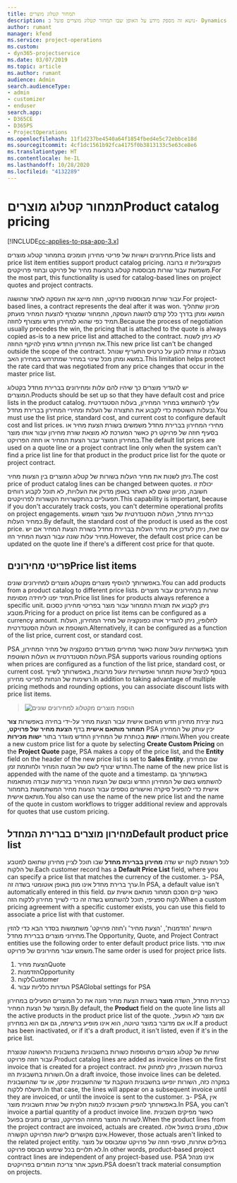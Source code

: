 ```yaml
---
title: תמחור קטלוג מוצרים
description: נושא זה מספק מידע על האופן שבו תמחור קטלוג מוצרים פועל ב- Dynamics 365 Project Service Automation ‏(PSA).
author: rumant
manager: kfend
ms.service: project-operations
ms.custom:
- dyn365-projectservice
ms.date: 03/07/2019
ms.topic: article
ms.author: rumant
audience: Admin
search.audienceType:
- admin
- customizer
- enduser
search.app:
- D365CE
- D365PS
- ProjectOperations
ms.openlocfilehash: 11f1d237be4540a64f1854fbed4e5c72ebbce18d
ms.sourcegitcommit: 4cf1dc1561b92fca4175f0b3813133c5e63ce8e6
ms.translationtype: HT
ms.contentlocale: he-IL
ms.lasthandoff: 10/28/2020
ms.locfileid: "4132289"
---
```

# <a name="product-catalog-pricing"></a><span data-ttu-id="1a150-103">תמחור קטלוג מוצרים</span><span class="sxs-lookup"><span data-stu-id="1a150-103">Product catalog pricing</span></span> 

[!INCLUDE[cc-applies-to-psa-app-3.x](../includes/cc-applies-to-psa-app-3x.md)]


<span data-ttu-id="1a150-104">מחירונים וישויות של פריטי מחירון תומכים בתמחור קטלוג מוצרים.</span><span class="sxs-lookup"><span data-stu-id="1a150-104">Price lists and price list item entities support product catalog pricing.</span></span> <span data-ttu-id="1a150-105">פונקציונליות זו ברובה משמשת עבור שורות מבוססות קטלוג בהצעות מחיר של פרויקט ובחוזי פרויקטים.</span><span class="sxs-lookup"><span data-stu-id="1a150-105">For the most part, this functionality is used for catalog-based lines on project quotes and project contracts.</span></span>

<span data-ttu-id="1a150-106">עבור שורות מבוססות פרויקט, חוזה מייצג את העסקה לאחר שהושגה.</span><span class="sxs-lookup"><span data-stu-id="1a150-106">For project-based lines, a contract represents the deal after it was won.</span></span> <span data-ttu-id="1a150-107">מכיוון שתהליך המשא ומתן בדרך כלל קודם להשגת העסקה, התמחור שמצורף להצעת המחיר מועתק תמיד כפי שהוא למחירון חדש ומצורף לחוזה.</span><span class="sxs-lookup"><span data-stu-id="1a150-107">Because the process of negotiation usually precedes the win, the pricing that is attached to the quote is always copied as-is to a new price list and attached to the contract.</span></span> <span data-ttu-id="1a150-108">לא ניתן לשנות את המחירון החדש מחוץ להיקף החוזה.</span><span class="sxs-lookup"><span data-stu-id="1a150-108">This new price list can't be changed outside the scope of the contract.</span></span> <span data-ttu-id="1a150-109">מגבלה זו עוזרת להגן על כרטיס התעריף שנוהל במשא ומתן מכל שינוי במחיר שמתרחש במחירון האב.</span><span class="sxs-lookup"><span data-stu-id="1a150-109">This limitation helps protect the rate card that was negotiated from any price changes that occur in the master price list.</span></span>

<span data-ttu-id="1a150-110">יש להגדיר מוצרים כך שיהיו להם עלות ומחירונים בברירת מחדל בקטלוג המוצרים.</span><span class="sxs-lookup"><span data-stu-id="1a150-110">Products should be set up so that they have default cost and price lists in the product catalog.</span></span> <span data-ttu-id="1a150-111">עליך להשתמש במחיר המחירון, בעלות הסטנדרטית ובעלות השוטפת כדי לקבוע את התצורה של העלות ומחירי המחירון בברירת מחדל.</span><span class="sxs-lookup"><span data-stu-id="1a150-111">You must use the list price, standard cost, and current cost to configure default cost and list prices.</span></span> <span data-ttu-id="1a150-112">מחירי המחירון בברירת מחדל משמשים בשורת הצעת מחיר או בסעיף חוזה של פרויקט רק כאשר המערכת לא מוצאת שורת מחירון עבור אותו מוצר במחירון המוצר עבור הצעת המחיר או חוזה הפרויקט.</span><span class="sxs-lookup"><span data-stu-id="1a150-112">The default list prices are used on a quote line or a project contract line only when the system can't find a price list line for that product in the product price list for the quote or project contract.</span></span>

<span data-ttu-id="1a150-113">ניתן לשנות את מחיר העלות בשורות של קטלוג המוצרים בין הצעות מחיר.</span><span class="sxs-lookup"><span data-stu-id="1a150-113">The cost price of product catalog lines can be changed between quotes.</span></span> <span data-ttu-id="1a150-114">יכולת זו חשובה, מכיוון שאם לא תאתר באופן מדויק את העלויות, לא תוכל לקבוע רווחים תפעוליים בהתקשרויות הקשורות לפרויקטים.</span><span class="sxs-lookup"><span data-stu-id="1a150-114">This capability is important, because if you don't accurately track costs, you can't determine operational profits on project engagements.</span></span> <span data-ttu-id="1a150-115">כברירת מחדל, העלות הסטנדרטית של מוצר תשמש כמחיר העלות.</span><span class="sxs-lookup"><span data-stu-id="1a150-115">By default, the standard cost of the product is used as the cost price.</span></span> <span data-ttu-id="1a150-116">עם זאת, ניתן לעדכן את מחיר העלות בברירת מחדל בשורת הצעת המחיר אם יש מחיר עלות שונה עבור הצעת המחיר הזו.</span><span class="sxs-lookup"><span data-stu-id="1a150-116">However, the default cost price can be updated on the quote line if there's a different cost price for that quote.</span></span>

## <a name="price-list-items"></a><span data-ttu-id="1a150-117">פריטי מחירונים</span><span class="sxs-lookup"><span data-stu-id="1a150-117">Price list items</span></span>

<span data-ttu-id="1a150-118">באפשרותך להוסיף מוצרים מקטלוג מוצרים למחירונים שונים.</span><span class="sxs-lookup"><span data-stu-id="1a150-118">You can add products from a product catalog to different price lists.</span></span> <span data-ttu-id="1a150-119">שורות במחירונים עבור מוצרים תמיד יפנו ליחידה מסוימת.</span><span class="sxs-lookup"><span data-stu-id="1a150-119">Price list lines for products always reference a specific unit.</span></span> <span data-ttu-id="1a150-120">ניתן לקבוע את תצורת התמחור עבור מוצר בפריטי מחירון כסכום מטבע.</span><span class="sxs-lookup"><span data-stu-id="1a150-120">Pricing for a product on price list items can be configured as a currency amount.</span></span> <span data-ttu-id="1a150-121">לחלופין, ניתן להגדיר אותו כפונקציה של מחיר המחירון, העלות השוטפת או העלות הסטנדרטית.</span><span class="sxs-lookup"><span data-stu-id="1a150-121">Alternatively, it can be configured as a function of the list price, current cost, or standard cost.</span></span>

<span data-ttu-id="1a150-122">PSA תומך באפשרויות עיגול שונות כאשר מחירים מוגדרים כפונקציה של מחיר המחירון, העלות הסטנדרטית או העלות השוטפת.</span><span class="sxs-lookup"><span data-stu-id="1a150-122">PSA supports various rounding options when prices are configured as a function of the list price, standard cost, or current cost.</span></span> <span data-ttu-id="1a150-123">בנוסף לניצול שיטות תמחור ואפשרויות עיגול מרובות, באפשרותך לשייך רשימות של הנחות לפריטי מחירון.</span><span class="sxs-lookup"><span data-stu-id="1a150-123">In addition to taking advantage of multiple pricing methods and rounding options, you can associate discount lists with price list items.</span></span> 

> ![הוספת מוצרים מקטלוג למחירונים שונים](media/basic-guide-16.png)

<span data-ttu-id="1a150-125">בעת יצירת מחירון חדש מותאם אישית עבור הצעת מחיר על-ידי בחירה באפשרות **צור תמחור מותאם אישית** בדף **הצעת מחיר של פרויקט‬**,‏ PSA יכין עותק של המחירון והשדה **ישות** בכותרת של המחירון החדש מוגדר בתור **ישות מכירות**.</span><span class="sxs-lookup"><span data-stu-id="1a150-125">When you create a new custom price list for a quote by selecting **Create Custom Pricing** on the **Project Quote** page, PSA makes a copy of the price list, and the **Entity** field on the header of the new price list is set to **Sales Entity**.</span></span> <span data-ttu-id="1a150-126">שם המחירון החדש יצורף לשם של הצעת המחיר ולחותמת זמן.</span><span class="sxs-lookup"><span data-stu-id="1a150-126">The name of the new price list is appended with the name of the quote and a timestamp.</span></span> <span data-ttu-id="1a150-127">באפשרותך גם להשתמש בשם של המחירון החדש ובשם של הצעת המחיר בזרימות עבודה מותאמות אישית כדי להפעיל סיקרה ואישורים נוספים עבור הצעות מחיר המשתמשות בתמחור מותאם אישית.</span><span class="sxs-lookup"><span data-stu-id="1a150-127">You also can use the name of the new price list and the name of the quote in custom workflows to trigger additional review and approvals for quotes that use custom pricing.</span></span>

 
## <a name="default-product-price-list"></a><span data-ttu-id="1a150-128">מחירון מוצרים בברירת המחדל</span><span class="sxs-lookup"><span data-stu-id="1a150-128">Default product price list</span></span>
<span data-ttu-id="1a150-129">לכל רשומת לקוח יש שדה **מחירון בברירת מחדל** שבו תוכל לציין מחירון שתואם למטבע של הלקוח.</span><span class="sxs-lookup"><span data-stu-id="1a150-129">Each customer record has a **Default Price List** field, where you can specify a price list that matches the currency of the customer.</span></span> <span data-ttu-id="1a150-130">ב- PSA, ערך ברירת מחדל אינו מוזן באופן אוטומטי בשדה זה.</span><span class="sxs-lookup"><span data-stu-id="1a150-130">In PSA, a default value isn't automatically entered in this field.</span></span> <span data-ttu-id="1a150-131">כאשר קיים הסכם תמחור מותאם אישית עם לקוח ספציפי, תוכל להשתמש בשדה זה כדי לשייך מחירון ללקוח הזה.</span><span class="sxs-lookup"><span data-stu-id="1a150-131">When a custom pricing agreement with a specific customer exists, you can use this field to associate a price list with that customer.</span></span>

<span data-ttu-id="1a150-132">הישויות 'הזדמנות', 'הצעת מחיר' ו'חוזה פרויקט' משתמשות בסדר הבא כדי להזין מחירוני מוצרים בברירת מחדל.</span><span class="sxs-lookup"><span data-stu-id="1a150-132">The Opportunity, Quote, and Project Contract entities use the following order to enter default product price lists.</span></span> <span data-ttu-id="1a150-133">אותו סדר משמש עבור מחירונים של פרויקט.</span><span class="sxs-lookup"><span data-stu-id="1a150-133">The same order is used for project price lists.</span></span>

1.  <span data-ttu-id="1a150-134">הצעת מחיר</span><span class="sxs-lookup"><span data-stu-id="1a150-134">Quote</span></span>
2.  <span data-ttu-id="1a150-135">הזדמנות</span><span class="sxs-lookup"><span data-stu-id="1a150-135">Opportunity</span></span>
3.  <span data-ttu-id="1a150-136">לקוח</span><span class="sxs-lookup"><span data-stu-id="1a150-136">Customer</span></span>
4.  <span data-ttu-id="1a150-137">הגדרות כלליות עבור PSA</span><span class="sxs-lookup"><span data-stu-id="1a150-137">Global settings for PSA</span></span>

<span data-ttu-id="1a150-138">כברירת מחדל, השדה **מוצר** בשורת הצעת מחיר מונה את כל המוצרים הפעילים במחירון המוצר של הצעת המחיר.</span><span class="sxs-lookup"><span data-stu-id="1a150-138">By default, the **Product** field on the quote line lists all the active products in the product price list of the quote.</span></span> <span data-ttu-id="1a150-139">אם מוצר לא הופעל, או אם מדובר במוצר טיוטה, הוא אינו מופיע ברשימה, גם אם הוא במחירון.</span><span class="sxs-lookup"><span data-stu-id="1a150-139">If a product has been inactivated, or if it's a draft product, it isn't listed, even if it's in the price list.</span></span> 

<span data-ttu-id="1a150-140">שורות של קטלוג מוצרים מתווספות כשורות בחשבוניות בחשבונית הראשונה שנוצרת עבור חוזה פרויקט.</span><span class="sxs-lookup"><span data-stu-id="1a150-140">Product catalog lines are added as invoice lines on the first invoice that is created for a project contract.</span></span> <span data-ttu-id="1a150-141">בטיוטת חשבונית, ניתן למחוק את השורות בחשבונית הזו.</span><span class="sxs-lookup"><span data-stu-id="1a150-141">On a draft invoice, those invoice lines can be deleted.</span></span> <span data-ttu-id="1a150-142">במקרה כזה, השורות יופיעו בחשבונית העוקבת עד שהחשבונית יופקו, או עד שהחשבונית תישלח ללקוח.</span><span class="sxs-lookup"><span data-stu-id="1a150-142">In that case, the lines will appear on a subsequent invoice until they are invoiced, or until the invoice is sent to the customer.</span></span> <span data-ttu-id="1a150-143">ב- PSA, אין באפשרותך להפיק חשבונית לכמות חלקית של שורת חשבונית מוצר.</span><span class="sxs-lookup"><span data-stu-id="1a150-143">In PSA, you can't invoice a partial quantity of a product invoice line.</span></span> <span data-ttu-id="1a150-144">כאשר מפיקים חשבונית לשורות המוצר מחוזה הפרויקט, נוצרים נתונים בפועל.</span><span class="sxs-lookup"><span data-stu-id="1a150-144">When the product lines from the project contract are invoiced, actuals are created.</span></span> <span data-ttu-id="1a150-145">אולם, נתונים בפועל אלה אינם מקושרים לישות הפרויקט הקשורה.</span><span class="sxs-lookup"><span data-stu-id="1a150-145">However, those actuals aren't linked to the related project entity.</span></span> <span data-ttu-id="1a150-146">במילים אחרות, סעיפי חוזה של פרויקט שמבוסס על מוצר לא תלויים בכל שימוש מבוסס פרויקט.</span><span class="sxs-lookup"><span data-stu-id="1a150-146">In other words, product-based project contract lines are independent of any project-based use.</span></span> <span data-ttu-id="1a150-147">PSA אינו מנהל מעקב אחר צריכת חומרים בפרויקטים.</span><span class="sxs-lookup"><span data-stu-id="1a150-147">PSA doesn't track material consumption on projects.</span></span>
